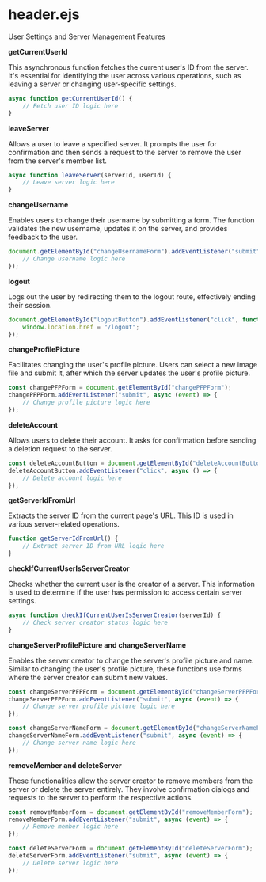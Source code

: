 # header.ejs

User Settings and Server Management Features

**getCurrentUserId**

This asynchronous function fetches the current user's ID from the server. It's essential for identifying the user across various operations, such as leaving a server or changing user-specific settings.

```javascript
async function getCurrentUserId() {
    // Fetch user ID logic here
}
```

**leaveServer**

Allows a user to leave a specified server. It prompts the user for confirmation and then sends a request to the server to remove the user from the server's member list.

```javascript
async function leaveServer(serverId, userId) {
    // Leave server logic here
}
```

**changeUsername**

Enables users to change their username by submitting a form. The function validates the new username, updates it on the server, and provides feedback to the user.

```javascript
document.getElementById("changeUsernameForm").addEventListener("submit", async (event) => {
    // Change username logic here
});
```

**logout**

Logs out the user by redirecting them to the logout route, effectively ending their session.

```javascript
document.getElementById("logoutButton").addEventListener("click", function () {
    window.location.href = "/logout";
});
```

**changeProfilePicture**

Facilitates changing the user's profile picture. Users can select a new image file and submit it, after which the server updates the user's profile picture.

```javascript
const changePFPForm = document.getElementById("changePFPForm");
changePFPForm.addEventListener("submit", async (event) => {
    // Change profile picture logic here
});
```

**deleteAccount**

Allows users to delete their account. It asks for confirmation before sending a deletion request to the server.

```javascript
const deleteAccountButton = document.getElementById("deleteAccountButton");
deleteAccountButton.addEventListener("click", async () => {
    // Delete account logic here
});
```

**getServerIdFromUrl**

Extracts the server ID from the current page's URL. This ID is used in various server-related operations.

```javascript
function getServerIdFromUrl() {
    // Extract server ID from URL logic here
}
```

**checkIfCurrentUserIsServerCreator**

Checks whether the current user is the creator of a server. This information is used to determine if the user has permission to access certain server settings.

```javascript
async function checkIfCurrentUserIsServerCreator(serverId) {
    // Check server creator status logic here
}
```

**changeServerProfilePicture and changeServerName**

Enables the server creator to change the server's profile picture and name. Similar to changing the user's profile picture, these functions use forms where the server creator can submit new values.

```javascript
const changeServerPFPForm = document.getElementById("changeServerPFPForm");
changeServerPFPForm.addEventListener("submit", async (event) => {
    // Change server profile picture logic here
});

const changeServerNameForm = document.getElementById("changeServerNameForm");
changeServerNameForm.addEventListener("submit", async (event) => {
    // Change server name logic here
});
```

**removeMember and deleteServer**

These functionalities allow the server creator to remove members from the server or delete the server entirely. They involve confirmation dialogs and requests to the server to perform the respective actions.

```javascript
const removeMemberForm = document.getElementById("removeMemberForm");
removeMemberForm.addEventListener("submit", async (event) => {
    // Remove member logic here
});

const deleteServerForm = document.getElementById("deleteServerForm");
deleteServerForm.addEventListener("submit", async (event) => {
    // Delete server logic here
});
```
